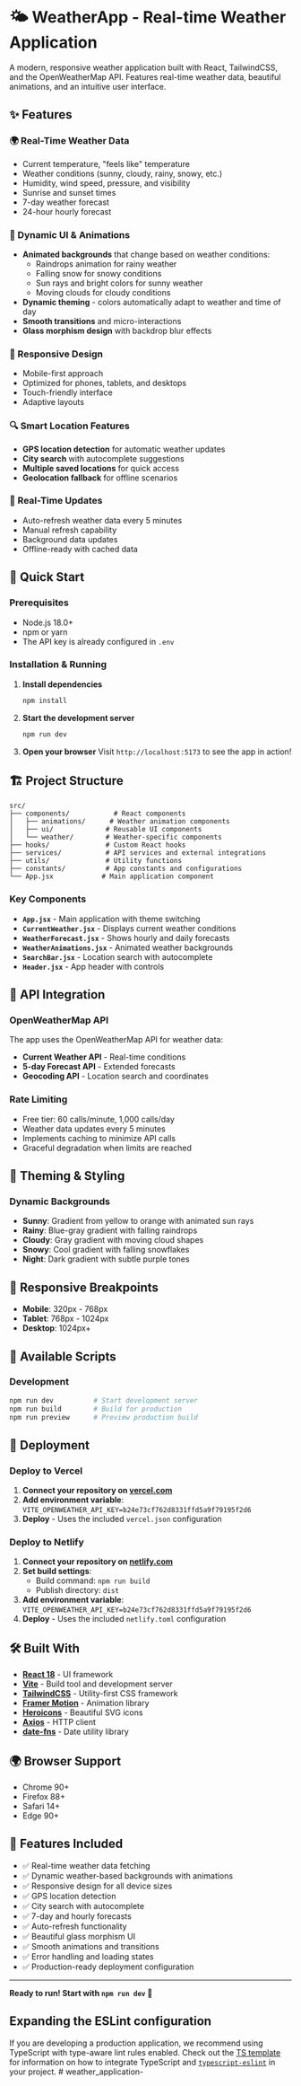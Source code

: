 # 🌤️ WeatherApp - Real-time Weather Application

A modern, responsive weather application built with React, TailwindCSS, and the OpenWeatherMap API. Features real-time weather data, beautiful animations, and an intuitive user interface.

## ✨ Features

### 🌍 Real-Time Weather Data
- Current temperature, "feels like" temperature
- Weather conditions (sunny, cloudy, rainy, snowy, etc.)
- Humidity, wind speed, pressure, and visibility
- Sunrise and sunset times
- 7-day weather forecast
- 24-hour hourly forecast

### 🎨 Dynamic UI & Animations
- **Animated backgrounds** that change based on weather conditions:
  - Raindrops animation for rainy weather
  - Falling snow for snowy conditions  
  - Sun rays and bright colors for sunny weather
  - Moving clouds for cloudy conditions
- **Dynamic theming** - colors automatically adapt to weather and time of day
- **Smooth transitions** and micro-interactions
- **Glass morphism design** with backdrop blur effects

### 📱 Responsive Design
- Mobile-first approach
- Optimized for phones, tablets, and desktops
- Touch-friendly interface
- Adaptive layouts

### 🔍 Smart Location Features
- **GPS location detection** for automatic weather updates
- **City search** with autocomplete suggestions
- **Multiple saved locations** for quick access
- **Geolocation fallback** for offline scenarios

### 🔄 Real-Time Updates
- Auto-refresh weather data every 5 minutes
- Manual refresh capability
- Background data updates
- Offline-ready with cached data

## 🚀 Quick Start

### Prerequisites

- Node.js 18.0+ 
- npm or yarn
- The API key is already configured in `.env`

### Installation & Running

1. **Install dependencies**
   ```bash
   npm install
   ```

2. **Start the development server**
   ```bash
   npm run dev
   ```

3. **Open your browser**
   Visit `http://localhost:5173` to see the app in action!

## 🏗️ Project Structure

```
src/
├── components/           # React components
│   ├── animations/      # Weather animation components
│   ├── ui/             # Reusable UI components
│   └── weather/        # Weather-specific components
├── hooks/              # Custom React hooks
├── services/           # API services and external integrations
├── utils/              # Utility functions
├── constants/          # App constants and configurations
└── App.jsx            # Main application component
```

### Key Components

- **`App.jsx`** - Main application with theme switching
- **`CurrentWeather.jsx`** - Displays current weather conditions
- **`WeatherForecast.jsx`** - Shows hourly and daily forecasts
- **`WeatherAnimations.jsx`** - Animated weather backgrounds
- **`SearchBar.jsx`** - Location search with autocomplete
- **`Header.jsx`** - App header with controls

## 🎯 API Integration

### OpenWeatherMap API

The app uses the OpenWeatherMap API for weather data:

- **Current Weather API** - Real-time conditions
- **5-day Forecast API** - Extended forecasts
- **Geocoding API** - Location search and coordinates

### Rate Limiting

- Free tier: 60 calls/minute, 1,000 calls/day
- Weather data updates every 5 minutes
- Implements caching to minimize API calls
- Graceful degradation when limits are reached

## 🎨 Theming & Styling

### Dynamic Backgrounds

- **Sunny**: Gradient from yellow to orange with animated sun rays
- **Rainy**: Blue-gray gradient with falling raindrops
- **Cloudy**: Gray gradient with moving cloud shapes
- **Snowy**: Cool gradient with falling snowflakes
- **Night**: Dark gradient with subtle purple tones

## 📱 Responsive Breakpoints

- **Mobile**: 320px - 768px
- **Tablet**: 768px - 1024px
- **Desktop**: 1024px+

## 🔧 Available Scripts

### Development
```bash
npm run dev          # Start development server
npm run build        # Build for production
npm run preview      # Preview production build
```

## 🚀 Deployment

### Deploy to Vercel

1. **Connect your repository on [vercel.com](https://vercel.com)**
2. **Add environment variable**: `VITE_OPENWEATHER_API_KEY=b24e73cf762d8331ffd5a9f79195f2d6`
3. **Deploy** - Uses the included `vercel.json` configuration

### Deploy to Netlify

1. **Connect your repository on [netlify.com](https://netlify.com)**
2. **Set build settings**: 
   - Build command: `npm run build`
   - Publish directory: `dist`
3. **Add environment variable**: `VITE_OPENWEATHER_API_KEY=b24e73cf762d8331ffd5a9f79195f2d6`
4. **Deploy** - Uses the included `netlify.toml` configuration

## 🛠️ Built With

- **[React 18](https://reactjs.org/)** - UI framework
- **[Vite](https://vitejs.dev/)** - Build tool and development server
- **[TailwindCSS](https://tailwindcss.com/)** - Utility-first CSS framework
- **[Framer Motion](https://www.framer.com/motion/)** - Animation library
- **[Heroicons](https://heroicons.com/)** - Beautiful SVG icons
- **[Axios](https://axios-http.com/)** - HTTP client
- **[date-fns](https://date-fns.org/)** - Date utility library

## 🌍 Browser Support

- Chrome 90+
- Firefox 88+
- Safari 14+
- Edge 90+

## 🔮 Features Included

- ✅ Real-time weather data fetching
- ✅ Dynamic weather-based backgrounds with animations
- ✅ Responsive design for all device sizes
- ✅ GPS location detection
- ✅ City search with autocomplete
- ✅ 7-day and hourly forecasts
- ✅ Auto-refresh functionality
- ✅ Beautiful glass morphism UI
- ✅ Smooth animations and transitions
- ✅ Error handling and loading states
- ✅ Production-ready deployment configuration

---

**Ready to run! Start with `npm run dev` 🚀**

## Expanding the ESLint configuration

If you are developing a production application, we recommend using TypeScript with type-aware lint rules enabled. Check out the [TS template](https://github.com/vitejs/vite/tree/main/packages/create-vite/template-react-ts) for information on how to integrate TypeScript and [`typescript-eslint`](https://typescript-eslint.io) in your project.
#   w e a t h e r _ a p p l i c a t i o n -  
 